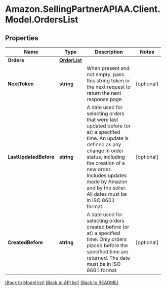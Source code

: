 # Amazon.SellingPartnerAPIAA.Client.Model.OrdersList
## Properties

Name | Type | Description | Notes
------------ | ------------- | ------------- | -------------
**Orders** | [**OrderList**](OrderList.md) |  | 
**NextToken** | **string** | When present and not empty, pass this string token in the next request to return the next response page. | [optional] 
**LastUpdatedBefore** | **string** | A date used for selecting orders that were last updated before (or at) a specified time. An update is defined as any change in order status, including the creation of a new order. Includes updates made by Amazon and by the seller. All dates must be in ISO 8601 format. | [optional] 
**CreatedBefore** | **string** | A date used for selecting orders created before (or at) a specified time. Only orders placed before the specified time are returned. The date must be in ISO 8601 format. | [optional] 

[[Back to Model list]](../README.md#documentation-for-models) [[Back to API list]](../README.md#documentation-for-api-endpoints) [[Back to README]](../README.md)

